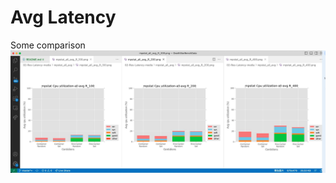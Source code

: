 # Avg Latency
Some comparison
![Avg_Latency_comparison](mpstat_all_avg_t_10_c_30_frontCore4_wrk_1_media.jpg)
